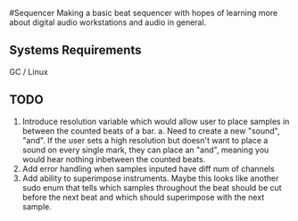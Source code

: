 #Sequencer
Making a basic beat sequencer with hopes of learning more about digital audio
workstations and audio in general.

## Systems Requirements
GC / Linux 

## TODO
1.	Introduce resolution variable which would allow user to place samples in 
	between the counted beats of a bar.
		a.	Need to create a new "sound", "and". If the user sets a high
			resolution but doesn't want to place a sound on every single mark, 
			they can place an "and", meaning you would hear nothing inbetween
			the counted beats.
3.	Add error handling when samples inputed have diff num of channels
2.	Add ability to superimpose instruments. Maybe this looks like another sudo
	enum that tells which samples throughout the beat should be cut before the
	next beat and which should superimpose with the next sample. 

